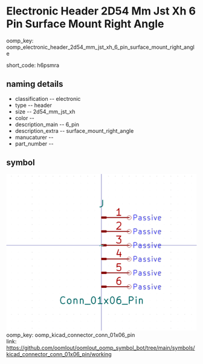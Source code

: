 # Electronic Header 2D54 Mm Jst Xh 6 Pin Surface Mount Right Angle
oomp_key: oomp_electronic_header_2d54_mm_jst_xh_6_pin_surface_mount_right_angle  

short_code: h6psmra
## naming details
* classification -- electronic
* type -- header
* size -- 2d54_mm_jst_xh
* color -- 
* description_main -- 6_pin
* description_extra -- surface_mount_right_angle
* manucaturer -- 
* part_number -- 



## symbol

![](symbol/0/working/working_600.png)  
oomp_key: oomp_kicad_connector_conn_01x06_pin  
link: https://github.com/oomlout/oomlout_oomp_symbol_bot/tree/main/symbols/kicad_connector_conn_01x06_pin/working  

